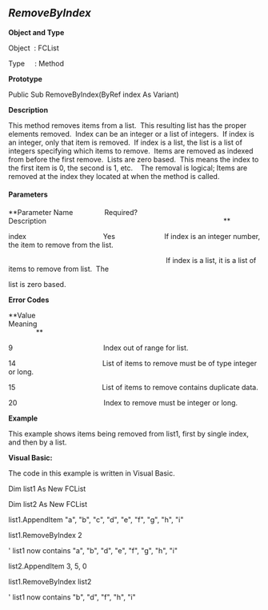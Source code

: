 _RemoveByIndex_
---------------

**Object and Type**

Object  : FCList

Type     : Method

**Prototype**

Public Sub RemoveByIndex(ByRef index As Variant)

**Description**

This method removes items from a list.  This resulting list has the proper elements removed.  Index can be an integer or a list of integers.  If index is an integer, only that item is removed.  If index is a list, the list is a list of integers specifying which items to remove.  Items are removed as indexed from before the first remove.  Lists are zero based.  This means the index to the first item is 0, the second is 1, etc.    The removal is logical; Items are removed at the index they located at when the method is called.

#### Parameters
**Parameter Name                Required?             Description                                                                                          **

index                                       Yes                         If index is an integer number, the item to remove from the list.

                                                                                If index is a list, it is a list of items to remove from list.  The

list is zero based.

**Error Codes**

**Value                                     Meaning                                                                                                                               **

9                                              Index out of range for list.

14                                            List of items to remove must be of type integer or long.

15                                            List of items to remove contains duplicate data.

20                                            Index to remove must be integer or long.

**Example**

This example shows items being removed from list1, first by single index, and then by a list.

**Visual Basic:**

The code in this example is written in Visual Basic.

Dim list1 As New FCList

Dim list2 As New FCList

list1.AppendItem "a", "b", "c", "d", "e", "f", "g", "h", "i"

list1.RemoveByIndex 2

' list1 now contains "a", "b", "d", "e", "f", "g", "h", "i"

list2.AppendItem 3, 5, 0

list1.RemoveByIndex list2

' list1 now contains "b", "d", "f", "h", "i"